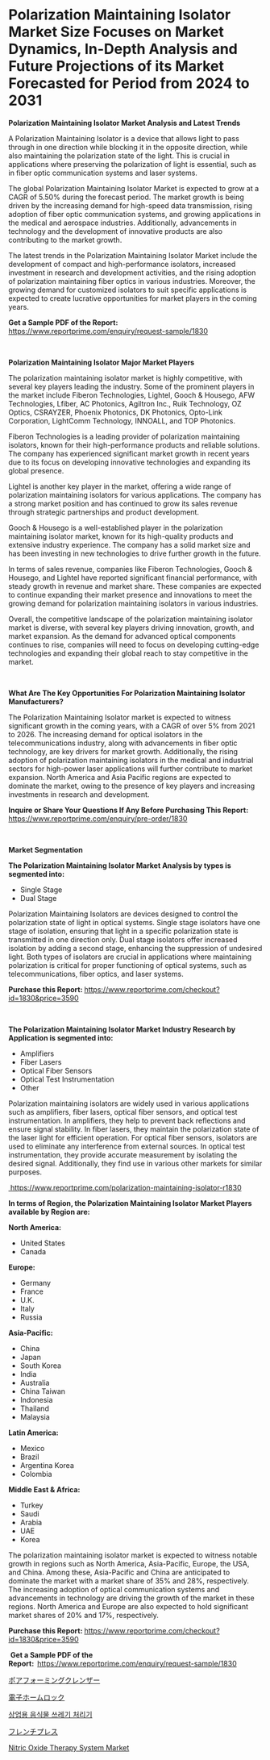 <p><h1>Polarization Maintaining Isolator Market Size Focuses on Market Dynamics, In-Depth Analysis and Future Projections of its Market Forecasted for Period from 2024 to 2031</h1></p><p><strong>Polarization Maintaining Isolator Market Analysis and Latest Trends</strong></p>
<p><p>A Polarization Maintaining Isolator is a device that allows light to pass through in one direction while blocking it in the opposite direction, while also maintaining the polarization state of the light. This is crucial in applications where preserving the polarization of light is essential, such as in fiber optic communication systems and laser systems.</p><p>The global Polarization Maintaining Isolator Market is expected to grow at a CAGR of 5.50% during the forecast period. The market growth is being driven by the increasing demand for high-speed data transmission, rising adoption of fiber optic communication systems, and growing applications in the medical and aerospace industries. Additionally, advancements in technology and the development of innovative products are also contributing to the market growth.</p><p>The latest trends in the Polarization Maintaining Isolator Market include the development of compact and high-performance isolators, increased investment in research and development activities, and the rising adoption of polarization maintaining fiber optics in various industries. Moreover, the growing demand for customized isolators to suit specific applications is expected to create lucrative opportunities for market players in the coming years.</p></p>
<p><strong>Get a Sample PDF of the Report:&nbsp;</strong> <a href="https://www.reportprime.com/enquiry/request-sample/1830">https://www.reportprime.com/enquiry/request-sample/1830</a></p>
<p>&nbsp;</p>
<p><strong>Polarization Maintaining Isolator Major Market Players</strong></p>
<p><p>The polarization maintaining isolator market is highly competitive, with several key players leading the industry. Some of the prominent players in the market include Fiberon Technologies, Lightel, Gooch & Housego, AFW Technologies, Lfiber, AC Photonics, Agiltron Inc., Ruik Technology, OZ Optics, CSRAYZER, Phoenix Photonics, DK Photonics, Opto-Link Corporation, LightComm Technology, INNOALL, and TOP Photonics.</p><p>Fiberon Technologies is a leading provider of polarization maintaining isolators, known for their high-performance products and reliable solutions. The company has experienced significant market growth in recent years due to its focus on developing innovative technologies and expanding its global presence.</p><p>Lightel is another key player in the market, offering a wide range of polarization maintaining isolators for various applications. The company has a strong market position and has continued to grow its sales revenue through strategic partnerships and product development.</p><p>Gooch & Housego is a well-established player in the polarization maintaining isolator market, known for its high-quality products and extensive industry experience. The company has a solid market size and has been investing in new technologies to drive further growth in the future.</p><p>In terms of sales revenue, companies like Fiberon Technologies, Gooch & Housego, and Lightel have reported significant financial performance, with steady growth in revenue and market share. These companies are expected to continue expanding their market presence and innovations to meet the growing demand for polarization maintaining isolators in various industries.</p><p>Overall, the competitive landscape of the polarization maintaining isolator market is diverse, with several key players driving innovation, growth, and market expansion. As the demand for advanced optical components continues to rise, companies will need to focus on developing cutting-edge technologies and expanding their global reach to stay competitive in the market.</p></p>
<p>&nbsp;</p>
<p><strong>What Are The Key Opportunities For Polarization Maintaining Isolator Manufacturers?</strong></p>
<p><p>The Polarization Maintaining Isolator market is expected to witness significant growth in the coming years, with a CAGR of over 5% from 2021 to 2026. The increasing demand for optical isolators in the telecommunications industry, along with advancements in fiber optic technology, are key drivers for market growth. Additionally, the rising adoption of polarization maintaining isolators in the medical and industrial sectors for high-power laser applications will further contribute to market expansion. North America and Asia Pacific regions are expected to dominate the market, owing to the presence of key players and increasing investments in research and development.</p></p>
<p><strong>Inquire or Share Your Questions If Any Before Purchasing This Report:</strong> <a href="https://www.reportprime.com/enquiry/pre-order/1830">https://www.reportprime.com/enquiry/pre-order/1830</a></p>
<p>&nbsp;</p>
<p><strong>Market Segmentation</strong></p>
<p><strong>The Polarization Maintaining Isolator Market Analysis by types is segmented into:</strong></p>
<p><ul><li>Single Stage</li><li>Dual Stage</li></ul></p>
<p><p>Polarization Maintaining Isolators are devices designed to control the polarization state of light in optical systems. Single stage isolators have one stage of isolation, ensuring that light in a specific polarization state is transmitted in one direction only. Dual stage isolators offer increased isolation by adding a second stage, enhancing the suppression of undesired light. Both types of isolators are crucial in applications where maintaining polarization is critical for proper functioning of optical systems, such as telecommunications, fiber optics, and laser systems.</p></p>
<p><strong>Purchase this Report:&nbsp;</strong><a href="https://www.reportprime.com/checkout?id=1830&price=3590">https://www.reportprime.com/checkout?id=1830&price=3590</a></p>
<p>&nbsp;</p>
<p><strong>The Polarization Maintaining Isolator Market Industry Research by Application is segmented into:</strong></p>
<p><ul><li>Amplifiers</li><li>Fiber Lasers</li><li>Optical Fiber Sensors</li><li>Optical Test Instrumentation</li><li>Other</li></ul></p>
<p><p>Polarization maintaining isolators are widely used in various applications such as amplifiers, fiber lasers, optical fiber sensors, and optical test instrumentation. In amplifiers, they help to prevent back reflections and ensure signal stability. In fiber lasers, they maintain the polarization state of the laser light for efficient operation. For optical fiber sensors, isolators are used to eliminate any interference from external sources. In optical test instrumentation, they provide accurate measurement by isolating the desired signal. Additionally, they find use in various other markets for similar purposes.</p></p>
<p><a href="https://www.reportprime.com/polarization-maintaining-isolator-r1830">&nbsp;https://www.reportprime.com/polarization-maintaining-isolator-r1830</a></p>
<p><strong>In terms of Region, the Polarization Maintaining Isolator Market Players available by Region are:</strong></p>
<p>
    <p> <strong> North America: </strong>
        <ul>
            <li>United States</li>
            <li>Canada</li>
        </ul>
        </p> 
    <p> <strong> Europe: </strong>
        <ul>
            <li>Germany</li>
            <li>France</li>
            <li>U.K.</li>
            <li>Italy</li>
            <li>Russia</li>
        </ul>
        </p> 
    <p> <strong> Asia-Pacific: </strong>
        <ul>
            <li>China</li>
            <li>Japan</li>
            <li>South Korea</li>
            <li>India</li>
            <li>Australia</li>
            <li>China Taiwan</li>
            <li>Indonesia</li>
            <li>Thailand</li>
            <li>Malaysia</li>
        </ul>
        </p> 
    <p> <strong> Latin America: </strong>
        <ul>
            <li>Mexico</li>
            <li>Brazil</li>
            <li>Argentina Korea</li>
            <li>Colombia</li>
        </ul>
        </p> 
    <p> <strong> Middle East & Africa: </strong>
        <ul>
            <li>Turkey</li>
            <li>Saudi</li>
            <li>Arabia</li>
            <li>UAE</li>
            <li>Korea</li>
        </ul>
    </p>
    </p>
<p><p>The polarization maintaining isolator market is expected to witness notable growth in regions such as North America, Asia-Pacific, Europe, the USA, and China. Among these, Asia-Pacific and China are anticipated to dominate the market with a market share of 35% and 28%, respectively. The increasing adoption of optical communication systems and advancements in technology are driving the growth of the market in these regions. North America and Europe are also expected to hold significant market shares of 20% and 17%, respectively.</p></p>
<p><strong>Purchase this Report: </strong><a href="https://www.reportprime.com/checkout?id=1830&price=3590">https://www.reportprime.com/checkout?id=1830&price=3590</a></p>
<p>&nbsp;<strong>Get a Sample PDF of the Report:&nbsp;&nbsp;</strong><a href="https://www.reportprime.com/enquiry/request-sample/1830">https://www.reportprime.com/enquiry/request-sample/1830</a></p>
<p><strong></strong></p>
<p><p><a href="https://medium.com/@murraycod1929/%E8%A3%BD%E5%93%81%E3%82%BF%E3%82%A4%E3%83%97-%E3%82%A2%E3%83%97%E3%83%AA%E3%82%B1%E3%83%BC%E3%82%B7%E3%83%A7%E3%83%B3-%E5%9C%B0%E5%9F%9F-%E4%BC%81%E6%A5%AD%E3%81%AB%E3%82%88%E3%82%8B%E3%82%B0%E3%83%AD%E3%83%BC%E3%83%90%E3%83%AB%E6%AF%9B%E7%A9%B4%E7%99%BA%E6%B3%A1%E6%B4%97%E9%A1%94%E6%96%99%E5%B8%82%E5%A0%B4-%E3%82%A4%E3%83%B3%E3%83%80%E3%82%B9%E3%83%88%E3%83%AA%E3%83%BC%E3%82%BB%E3%82%B0%E3%83%A1%E3%83%B3%E3%83%88%E3%81%AE%E5%B1%95%E6%9C%9B-%E5%B8%82%E5%A0%B4%E8%A9%95%E4%BE%A1-%E7%AB%B6%E4%BA%89%E7%8A%B6%E6%B3%81-%E3%83%88%E3%83%AC%E3%83%B3%E3%83%89-%E4%BA%88%E6%B8%AC-2024%E5%B9%B4-2031%E5%B9%B4-e53410bf0915">ポアフォーミングクレンザー</a></p><p><a href="https://github.com/JessKilback/Market-Research-Report-List-1/blob/main/252995517708.md">電子ホームロック</a></p><p><a href="https://medium.com/@tomienow676/%EC%83%81%EC%97%85%EC%9A%A9-%EC%9D%8C%EC%8B%9D%EB%AC%BC-%EC%B2%98%EB%A6%AC%EA%B8%B0-%EC%8B%9C%EC%9E%A5%EC%9D%98-%EC%8B%A0%ED%9D%A5-%ED%8A%B8%EB%A0%8C%EB%93%9C-2024%EB%85%84%EB%B6%80%ED%84%B0-2031%EB%85%84%EA%B9%8C%EC%A7%80%EC%9D%98-%EA%B8%80%EB%A1%9C%EB%B2%8C-%EC%A0%84%EB%A7%9D%EA%B3%BC-%EB%AF%B8%EB%9E%98-%EC%A0%84%EB%A7%9D-2978c369e35c">상업용 음식물 쓰레기 처리기</a></p><p><a href="https://medium.com/@nairn_boy/%E4%B8%96%E7%95%8C%E7%9A%84%E3%81%AA%E3%83%95%E3%83%A9%E3%83%B3%E3%82%B9%E3%83%97%E3%83%AC%E3%82%B9%E7%94%A3%E6%A5%AD-%E7%A8%AE%E9%A1%9E-%E7%94%A8%E9%80%94-%E5%B8%82%E5%A0%B4%E3%83%97%E3%83%AC%E3%82%A4%E3%83%A4%E3%83%BC-%E5%9C%B0%E5%9F%9F%E6%88%90%E9%95%B7%E5%88%86%E6%9E%90-%E3%81%8A%E3%82%88%E3%81%B3%E5%B0%86%E6%9D%A5%E3%81%AE%E3%82%B7%E3%83%8A%E3%83%AA%E3%82%AA-2024%E5%B9%B4-2031%E5%B9%B4-0f51c4afd98b">フレンチプレス</a></p><p><a href="https://www.linkedin.com/pulse/nitric-oxide-therapy-system-market-size-amp-share-analysis-3jjic">Nitric Oxide Therapy System Market</a></p></p>